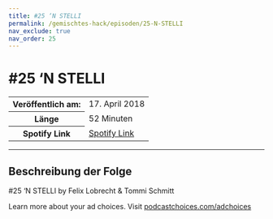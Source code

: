 ```yaml
---
title: #25 ‘N STELLI
permalink: /gemischtes-hack/episoden/25-N-STELLI
nav_exclude: true
nav_order: 25
---
```


# #25 ‘N STELLI
<table class="resp-table dcf-table dcf-table-responsive dcf-table-bordered dcf-table-striped dcf-w-100%">
                    <tbody>
                        <tr>
                            <th scope="row">Veröffentlich am:</th>
                            <td data-label="Veröffentlich am:">17. April 2018</td>
                        </tr>
                        <tr>
                            <th scope="row">Länge </th>
                            <td data-label="Länge ">52 Minuten</td>
                        </tr><tr>
                                <th scope="row">Spotify Link</th>
                                <td data-label="Spotify Link"><a href="https://open.spotify.com/episode/15ZqQP5M8abaxXpUV5Npvl">Spotify Link</a></td>
                            </tr></tbody>
                </table>

***

## Beschreibung der Folge

<div>
<p>#25 ‘N STELLI by Felix Lobrecht &amp; Tommi Schmitt</p><p> </p><p>Learn more about your ad choices. Visit <a href="https://podcastchoices.com/adchoices">podcastchoices.com/adchoices</a></p>  
</div>

